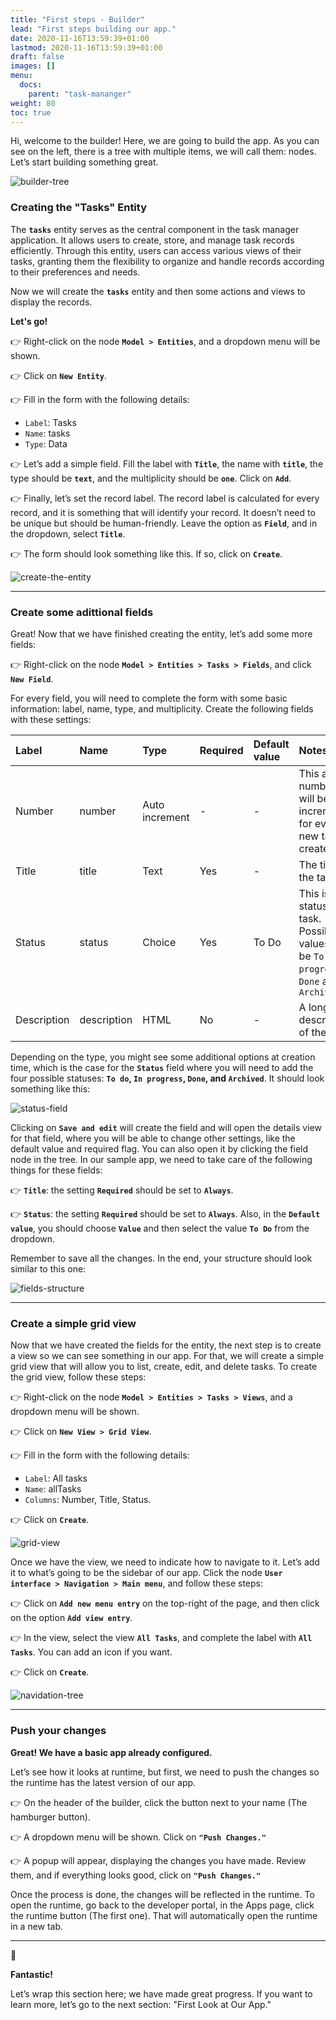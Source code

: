 ```yaml
---
title: "First steps - Builder"
lead: "First steps building our app."
date: 2020-11-16T13:59:39+01:00
lastmod: 2020-11-16T13:59:39+01:00
draft: false
images: []
menu:
  docs:
    parent: "task-mananger"
weight: 80
toc: true
---
```


Hi, welcome to the builder! Here, we are going to build the app. As you can see on the left, there is a tree with multiple items, we will call them: nodes. Let’s start building something great.

![builder-tree](https://pmslingr.github.io/slingrDoc/images/vendor/task-mananger/first-steps/task_manager_builder_node.png)

### Creating the "Tasks" Entity

The **`tasks`** entity serves as the central component in the task manager application. It allows users to create, store, and manage task records efficiently. Through this entity, users can access various views of their tasks, granting them the flexibility to organize and handle records according to their preferences and needs.

Now we will create the **`tasks`** entity and then some actions and views to display the records.

**Let's go!**

👉 Right-click on the node **`Model > Entities`**, and a dropdown menu will be shown.

👉 Click on **`New Entity`**.

👉 Fill in the form with the following details:
   - ``Label``: Tasks
   - ``Name``: tasks
   - ``Type``: Data

👉 Let’s add a simple field. Fill the label with **`Title`**, the name with **`title`**, the type should be **`text`**, and the multiplicity should be **`one`**. Click on **`Add`**.

👉 Finally, let’s set the record label. The record label is calculated for every record, and it is something that will identify your record. It doesn’t need to be unique but should be human-friendly. Leave the option as **`Field`**, and in the dropdown, select **`Title`**.

👉 The form should look something like this. If so, click on **`Create`**.

![create-the-entity](https://pmslingr.github.io/slingrDoc/images/vendor/task-mananger/first-steps/task_manager_creating_entity.png)

---

### Create some adittional fields

Great! Now that we have finished creating the entity, let’s add some more fields: 

👉 Right-click on the node **`Model > Entities > Tasks > Fields`**, and click **`New Field`**. 

For every field, you will need to complete the form with some basic information: label, name, type, and multiplicity. Create the following fields with these settings:

<table class="table">
    <thead>
    <tr class="header">
        <th align="left">Label</th>
        <th align="left">Name</th>
        <th align="left">Type</th>
        <th align="left">Required</th>
        <th align="left">Default value</th>
        <th align="left">Notes</th>
    </tr>
    </thead>
    <tbody>
    <tr>
        <td align="left">Number</td>
        <td align="left">number</td>
        <td align="left">Auto increment</td>
        <td align="left">-</td>
        <td align="left">-</td>
        <td align="left">This a number that will be incremented for every new task created.</td>
    </tr>
    <tr>
        <td align="left">Title</td>
        <td align="left">title</td>
        <td align="left">Text</td>
        <td align="left">Yes</td>
        <td align="left">-</td>
        <td align="left">The title of the task.</td>
    </tr>
    <tr>
        <td align="left">Status</td>
        <td align="left">status</td>
        <td align="left">Choice</td>
        <td align="left">Yes</td>
        <td align="left">To Do</td>
<td align="left" markdown="1">
This is the status of the task. Possible values will be <code >To do</code>, <code>In progress</code>, <code >Done</code> and <code>Archived</code>
</td>
    </tr>
    <tr>
        <td align="left">Description</td>
        <td align="left">description</td>
        <td align="left">HTML</td>
        <td align="left">No</td>
        <td align="left">-</td>
        <td align="left">A longer description of the task.</td>
    </tr>
    </tbody>
</table>

Depending on the type, you might see some additional options at creation time, which is the case for the **`Status`** field where you will need to add the four possible statuses: **`To do`, `In progress`, `Done`, and `Archived`**. It should look something like this:

![status-field](https://pmslingr.github.io/slingrDoc/images/vendor/task-mananger/first-steps/2.png)

Clicking on **`Save and edit`** will create the field and will open the details view for that field, where you will be able to change other settings, like the default value and required flag. You can also open it by clicking the field node in the tree. In our sample app, we need to take care of the following things for these fields:

👉 **`Title`**: the setting **`Required`** should be set to **`Always`**.

👉 **`Status`**: the setting **`Required`** should be set to **`Always`**. Also, in the **`Default value`**, you should choose **`Value`** and then select the value **`To Do`** from the dropdown.

Remember to save all the changes. In the end, your structure should look similar to this one:

![fields-structure](https://pmslingr.github.io/slingrDoc/images/vendor/task-mananger/first-steps/3.png)

---

### Create a simple grid view

Now that we have created the fields for the entity, the next step is to create a view so we can see something in our app. For that, we will create a simple grid view that will allow you to list, create, edit, and delete tasks. To create the grid view, follow these steps:

👉 Right-click on the node **`Model > Entities > Tasks > Views`**, and a dropdown menu will be shown.

👉 Click on **`New View > Grid View`**.

👉 Fill in the form with the following details:
   - `Label`: All tasks
   - `Name`: allTasks
   - `Columns`: Number, Title, Status.

👉 Click on **`Create`**.

![grid-view](https://pmslingr.github.io/slingrDoc/images/vendor/task-mananger/first-steps/4.png)

Once we have the view, we need to indicate how to navigate to it. Let’s add it to what’s going to be the sidebar of our app. Click the node **`User interface > Navigation > Main menu`**, and follow these steps:

👉 Click on **`Add new menu entry`** on the top-right of the page, and then click on the option **`Add view entry`**.

👉 In the view, select the view **`All Tasks`**, and complete the label with **`All Tasks`**. You can add an icon if you want.

👉 Click on **`Create`**.

![navidation-tree](https://pmslingr.github.io/slingrDoc/images/vendor/task-mananger/first-steps/5.png)

---

### Push your changes

**Great! We have a basic app already configured.**

Let’s see how it looks at runtime, but first, we need to push the changes so the runtime has the latest version of our app. 

👉 On the header of the builder, click the button next to your name (The hamburger button).

👉 A dropdown menu will be shown. Click on **``"Push Changes."``**

👉 A popup will appear, displaying the changes you have made. Review them, and if everything looks good, click on **`"Push Changes."`**

Once the process is done, the changes will be reflected in the runtime. To open the runtime, go back to the developer portal, in the Apps page, click the runtime button (The first one). That will automatically open the runtime in a new tab.

---

🎉

**Fantastic!** 

Let’s wrap this section here; we have made great progress. If you want to learn more, let’s go to the next section: "First Look at Our App."
